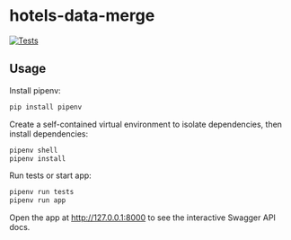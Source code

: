 # hotels-data-merge

[![Tests](https://github.com/kopicee/hotels-data-merge/actions/workflows/ci.yml/badge.svg?branch=main)](https://github.com/kopicee/hotels-data-merge/actions/workflows/ci.yml)


## Usage

Install pipenv:
```sh
pip install pipenv
```

Create a self-contained virtual environment to isolate dependencies, then install dependencies:
```sh
pipenv shell
pipenv install
```

Run tests or start app:
```sh
pipenv run tests
pipenv run app
```

Open the app at http://127.0.0.1:8000 to see the interactive Swagger API docs.
